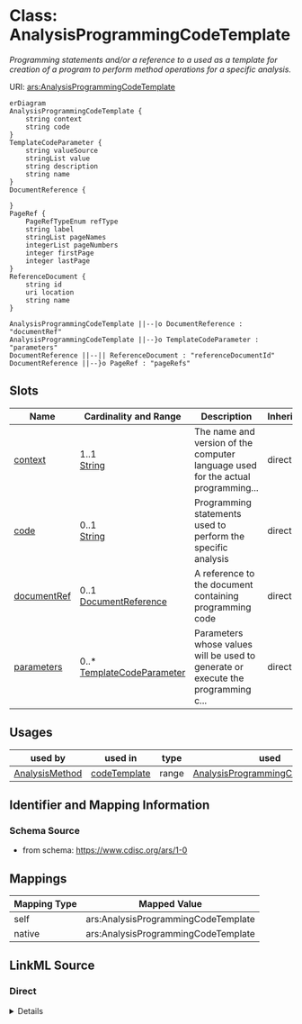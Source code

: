 # Class: AnalysisProgrammingCodeTemplate


_Programming statements and/or a reference to a used as a template for creation of a program to perform method operations for a specific analysis._





URI: [ars:AnalysisProgrammingCodeTemplate](https://www.cdisc.org/ars/1-0/AnalysisProgrammingCodeTemplate)


```mermaid
erDiagram
AnalysisProgrammingCodeTemplate {
    string context  
    string code  
}
TemplateCodeParameter {
    string valueSource  
    stringList value  
    string description  
    string name  
}
DocumentReference {

}
PageRef {
    PageRefTypeEnum refType  
    string label  
    stringList pageNames  
    integerList pageNumbers  
    integer firstPage  
    integer lastPage  
}
ReferenceDocument {
    string id  
    uri location  
    string name  
}

AnalysisProgrammingCodeTemplate ||--|o DocumentReference : "documentRef"
AnalysisProgrammingCodeTemplate ||--}o TemplateCodeParameter : "parameters"
DocumentReference ||--|| ReferenceDocument : "referenceDocumentId"
DocumentReference ||--}o PageRef : "pageRefs"

```



<!-- no inheritance hierarchy -->


## Slots

| Name | Cardinality and Range | Description | Inheritance |
| ---  | --- | --- | --- |
| [context](context.md) | 1..1 <br/> [String](String.md) | The name and version of the computer language used for the actual programming... | direct |
| [code](code.md) | 0..1 <br/> [String](String.md) | Programming statements used to perform the specific analysis | direct |
| [documentRef](documentRef.md) | 0..1 <br/> [DocumentReference](DocumentReference.md) | A reference to the document containing programming code | direct |
| [parameters](parameters.md) | 0..* <br/> [TemplateCodeParameter](TemplateCodeParameter.md) | Parameters whose values will be used to generate or execute the programming c... | direct |





## Usages

| used by | used in | type | used |
| ---  | --- | --- | --- |
| [AnalysisMethod](AnalysisMethod.md) | [codeTemplate](codeTemplate.md) | range | [AnalysisProgrammingCodeTemplate](AnalysisProgrammingCodeTemplate.md) |






## Identifier and Mapping Information







### Schema Source


* from schema: https://www.cdisc.org/ars/1-0





## Mappings

| Mapping Type | Mapped Value |
| ---  | ---  |
| self | ars:AnalysisProgrammingCodeTemplate |
| native | ars:AnalysisProgrammingCodeTemplate |





## LinkML Source

<!-- TODO: investigate https://stackoverflow.com/questions/37606292/how-to-create-tabbed-code-blocks-in-mkdocs-or-sphinx -->

### Direct

<details>
```yaml
name: AnalysisProgrammingCodeTemplate
description: Programming statements and/or a reference to a used as a template for
  creation of a program to perform method operations for a specific analysis.
from_schema: https://www.cdisc.org/ars/1-0
rank: 1000
slots:
- context
- code
- documentRef
- parameters
slot_usage:
  parameters:
    name: parameters
    description: Parameters whose values will be used to generate or execute the programming
      code for a specific analysis.
    domain_of:
    - AnalysisOutputProgrammingCode
    - AnalysisProgrammingCodeTemplate
    range: TemplateCodeParameter

```
</details>

### Induced

<details>
```yaml
name: AnalysisProgrammingCodeTemplate
description: Programming statements and/or a reference to a used as a template for
  creation of a program to perform method operations for a specific analysis.
from_schema: https://www.cdisc.org/ars/1-0
rank: 1000
slot_usage:
  parameters:
    name: parameters
    description: Parameters whose values will be used to generate or execute the programming
      code for a specific analysis.
    domain_of:
    - AnalysisOutputProgrammingCode
    - AnalysisProgrammingCodeTemplate
    range: TemplateCodeParameter
attributes:
  context:
    name: context
    description: The name and version of the computer language used for the actual
      programming statements provided.
    examples:
    - value: SAS Version 9.4
    from_schema: https://www.cdisc.org/ars/1-0
    rank: 1000
    alias: context
    owner: AnalysisProgrammingCodeTemplate
    domain_of:
    - AnalysisOutputProgrammingCode
    - AnalysisProgrammingCodeTemplate
    range: string
    required: true
  code:
    name: code
    description: Programming statements used to perform the specific analysis.
    from_schema: https://www.cdisc.org/ars/1-0
    rank: 1000
    alias: code
    owner: AnalysisProgrammingCodeTemplate
    domain_of:
    - AnalysisOutputProgrammingCode
    - AnalysisProgrammingCodeTemplate
    range: string
  documentRef:
    name: documentRef
    description: A reference to the document containing programming code.
    from_schema: https://www.cdisc.org/ars/1-0
    rank: 1000
    multivalued: false
    alias: documentRef
    owner: AnalysisProgrammingCodeTemplate
    domain_of:
    - AnalysisOutputProgrammingCode
    - AnalysisProgrammingCodeTemplate
    range: DocumentReference
    inlined: true
    inlined_as_list: true
  parameters:
    name: parameters
    description: Parameters whose values will be used to generate or execute the programming
      code for a specific analysis.
    from_schema: https://www.cdisc.org/ars/1-0
    rank: 1000
    multivalued: true
    alias: parameters
    owner: AnalysisProgrammingCodeTemplate
    domain_of:
    - AnalysisOutputProgrammingCode
    - AnalysisProgrammingCodeTemplate
    range: TemplateCodeParameter
    inlined: true
    inlined_as_list: true

```
</details>